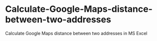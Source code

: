 # Calculate-Google-Maps-distance-between-two-addresses
Calculate Google Maps distance between two addresses in MS Excel
